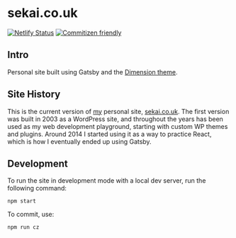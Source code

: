 # sekai.co.uk

[![Netlify Status](https://api.netlify.com/api/v1/badges/d6a997b1-ec9f-4495-a864-c72b1038a8b6/deploy-status)](https://app.netlify.com/sites/sekaicouk/deploys)
[![Commitizen friendly](https://img.shields.io/badge/commitizen-friendly-brightgreen.svg)](http://commitizen.github.io/cz-cli/)

## Intro

Personal site built using Gatsby and the [Dimension theme](https://github.com/codebushi/gatsby-starter-dimension).

## Site History

This is the current version of [my](https://github.com/mikachan/) personal site, [sekai.co.uk](https://sekai.co.uk). The first version was built in 2003 as a WordPress site, and throughout the years has been used as my web development playground, starting with custom WP themes and plugins. Around 2014 I started using it as a way to practice React, which is how I eventually ended up using Gatsby.

## Development
To run the site in development mode with a local dev server, run the following command:

``` shell
npm start
```

To commit, use:

``` shell
npm run cz
```

